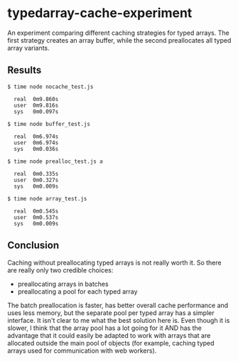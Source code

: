 typedarray-cache-experiment
===========================

An experiment comparing different caching strategies for typed arrays.  The first strategy creates an array buffer, while the second preallocates all typed array variants.


## Results

    $ time node nocache_test.js

      real	0m9.860s
      user	0m9.816s
      sys	0m0.097s
      
    $ time node buffer_test.js
    
      real	0m6.974s
      user	0m6.974s
      sys	0m0.036s

    $ time node prealloc_test.js a

      real	0m0.335s
      user	0m0.327s
      sys	0m0.009s
      
    $ time node array_test.js

      real	0m0.545s
      user	0m0.537s
      sys	0m0.009s


## Conclusion

Caching without preallocating typed arrays is not really worth it.  So there are really only two credible choices:

* preallocating arrays in batches
* preallocating a pool for each typed array

The batch preallocation is faster, has better overall cache performance and uses less memory, but the separate pool per typed array has a simpler interface.  It isn't clear to me what the best solution here is.  Even though it is slower, I think that the array pool has a lot going for it AND has the advantage that it could easily be adapted to work with arrays that are allocated outside the main pool of objects (for example, caching typed arrays used for communication with web workers).

